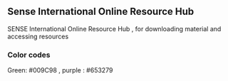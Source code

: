 ## Sense International Online Resource Hub
SENSE International Online Resource Hub , for downloading material and accessing resources

### Color codes
Green: #009C98 , purple : #653279
